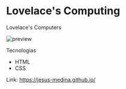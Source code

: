 # Lovelace's Computing
Lovelace's Computers

![preview](https://user-images.githubusercontent.com/102434136/160261908-8fe7d86a-6ed4-47d2-99b0-763bf6805532.png)


Tecnologias
- HTML
- CSS

Link: https://jesus-medina.github.io/
